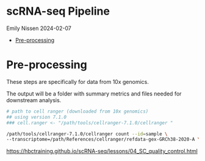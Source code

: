 scRNA-seq Pipeline
================
Emily Nissen
2024-02-07

- [Pre-processing](#pre-processing)

# Pre-processing

These steps are specifically for data from 10x genomics.

The output will be a folder with summary metrics and files needed for
downstream analysis.

``` bash
# path to cell ranger (downloaded from 10x genomics)
## using version 7.1.0
### cell.ranger <- "/path/tools/cellranger-7.1.0/cellranger "

/path/tools/cellranger-7.1.0/cellranger count --id=sample \
--transcriptome=/path/References/cellranger/refdata-gex-GRCh38-2020-A \ --fastqs=/path/RawData/usftp21.novogene.com/01.RawData/sample \
```

<https://hbctraining.github.io/scRNA-seq/lessons/04_SC_quality_control.html>
